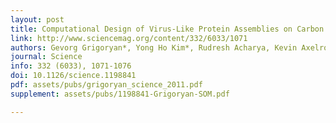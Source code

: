 ```yaml
---
layout: post
title: Computational Design of Virus-Like Protein Assemblies on Carbon Nanotube Surfaces
link: http://www.sciencemag.org/content/332/6033/1071
authors: Gevorg Grigoryan*, Yong Ho Kim*, Rudresh Acharya, Kevin Axelrod#, Rishabh M. Jain#, Lauren Willis, Marija Drndić, James M. Kikkawa, William F. DeGrado
journal: Science
info: 332 (6033), 1071-1076
doi: 10.1126/science.1198841
pdf: assets/pubs/grigoryan_science_2011.pdf
supplement: assets/pubs/1198841-Grigoryan-SOM.pdf

---
```


